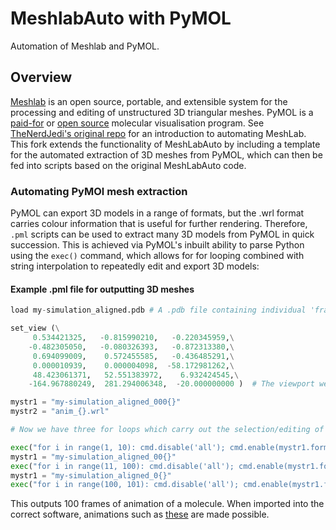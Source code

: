 # MeshlabAuto with PyMOL
Automation of Meshlab and PyMOL.
## Overview
[Meshlab](https://www.meshlab.net/#download) is an open source, portable, and extensible system for the processing and editing of unstructured 3D triangular meshes. PyMOL is a [paid-for](https://pymol.org/2/buy.html?q=buy) or [open source](https://github.com/schrodinger/pymol-open-source) molecular visualisation program. See [TheNerdJedi's original repo](https://github.com/TheNerdJedi/MeshlabAuto) for an introduction to automating MeshLab. This fork extends the functionality of MeshLabAuto by including a template for the automated extraction of 3D meshes from PyMOL, which can then be fed into scripts based on the original MeshLabAuto code.
### Automating PyMOl mesh extraction
PyMOL can export 3D models in a range of formats, but the .wrl format carries colour information that is useful for further rendering. Therefore, `.pml` scripts can be used to extract many 3D models from PyMOL in quick succession. This is achieved via PyMOL's inbuilt ability to parse Python using the `exec()` command, which allows for for looping combined with string interpolation to repeatedly edit and export 3D models:
#### Example .pml file for outputting 3D meshes
``` Python
load my-simulation_aligned.pdb # A .pdb file containing individual 'frames' of a molecular simulation.

set_view (\
     0.534421325,   -0.815990210,   -0.220345959,\
    -0.482305050,   -0.080326393,   -0.872313380,\
     0.694099009,    0.572455585,   -0.436485291,\
     0.000010939,    0.000004098,  -58.172981262,\
     48.423061371,   52.551383972,    6.932424545,\
    -164.967880249,  281.294006348,  -20.000000000 )  # The viewport we want to see our molecule from.

mystr1 = "my-simulation_aligned_000{}"
mystr2 = "anim_{}.wrl"

# Now we have three for loops which carry out the selection/editing of components of our model for each 'frame':

exec("for i in range(1, 10): cmd.disable('all'); cmd.enable(mystr1.format(i)); cmd.select('obj',mystr1.format(i)); cmd.select('obj2',mystr1.format(i)); cmd.select('obj_linker','resn Lys & obj & !(obj & bto name N + bto name C + name HA)'); cmd.select('obj_backbone','obj & !obj_linker'); cmd.color('green','obj_backbone'); cmd.color('yellow','obj_linker'); util.cnc('obj'); cmd.show('sticks','obj'); cmd.show('cartoon','obj'); print(i); cmd.delete('contacts'); cmd.distance('contacts','obj','obj2',3.6,2); cmd.enable('contacts'); cmd.hide('labels'); cmd.hide('everything','elem H'); cmd.set('dash_width', 2.5); cmd.show('sticks', '!elem H'); cmd.show('cartoon'); cmd.show('spheres', '!elem H'); cmd.show('dashes'); cmd.set('sphere_scale', 0.2); cmd.save(mystr2.format(i));")
mystr1 = "my-simulation_aligned_00{}"
exec("for i in range(11, 100): cmd.disable('all'); cmd.enable(mystr1.format(i)); cmd.select('obj',mystr1.format(i)); cmd.select('obj2',mystr1.format(i)); cmd.select('obj_linker','resn Lys & obj & !(obj & bto name N + bto name C + name HA)'); cmd.select('obj_backbone','obj & !obj_linker'); cmd.color('green','obj_backbone'); cmd.color('yellow','obj_linker'); util.cnc('obj'); cmd.show('sticks','obj'); cmd.show('cartoon','obj'); print(i); cmd.delete('contacts'); cmd.distance('contacts','obj','obj2',3.6,2); cmd.enable('contacts'); cmd.hide('labels'); cmd.hide('everything','elem H'); cmd.set('dash_width', 2.5); cmd.show('sticks', '!elem H'); cmd.show('cartoon'); cmd.show('spheres', '!elem H'); cmd.show('dashes'); cmd.set('sphere_scale', 0.2); cmd.save(mystr2.format(i));")
mystr1 = "my-simulation_aligned_0{}"
exec("for i in range(100, 101): cmd.disable('all'); cmd.enable(mystr1.format(i)); cmd.select('obj',mystr1.format(i)); cmd.select('obj2',mystr1.format(i)); cmd.select('obj_linker','resn Lys & obj & !(obj & bto name N + bto name C + name HA)'); cmd.select('obj_backbone','obj & !obj_linker'); cmd.color('green','obj_backbone'); cmd.color('yellow','obj_linker'); util.cnc('obj'); cmd.show('sticks','obj'); cmd.show('cartoon','obj'); print(i); cmd.delete('contacts'); cmd.distance('contacts','obj','obj2',3.6,2); cmd.enable('contacts'); cmd.hide('labels'); cmd.hide('everything','elem H'); cmd.set('dash_width', 2.5); cmd.show('sticks', '!elem H'); cmd.show('cartoon'); cmd.show('spheres', '!elem H'); cmd.show('dashes'); cmd.set('sphere_scale', 0.2); cmd.save(mystr2.format(i));")
```
This outputs 100 frames of animation of a molecule. When imported into the correct software, animations such as [these](https://youtu.be/M2PmvyApPMQ) are made possible.
